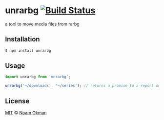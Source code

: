 # unrarbg [![Build Status](https://travis-ci.org/noamokman/unrarbg.svg?branch=master)](https://travis-ci.org/noamokman/unrarbg)
a tool to move media files from rarbg

## Installation
```bash
$ npm install unrarbg
```

## Usage
```js
import unrarbg from 'unrarbg';

unrarbg('~/downloads', '~/series'); // returns a promise to a report on performed actions
```

## License

[MIT](LICENSE) © [Noam Okman](https://github.com/noamokman)